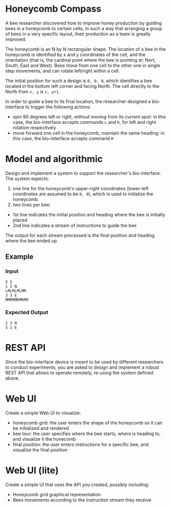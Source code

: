 # Honeycomb Compass

A bee researcher discovered how to improve honey production by guiding bees in a honeycomb to certain cells, in such a way that arranging a group of bees in a very specific layout, their production as a team is greatly improved.

The honeycomb is an N by N rectangular shape. The location of a bee in the honeycomb is identified by x and y coordinates of the cell, and the orientation (that is, the cardinal point where the bee is pointing at: Nort, South, East and West). Bees move from one cell to the other one in single step movements, and can rotate left/right within a cell.

The initial position for such a design is `0, 0, N`, which identifies a bee located in the bottom left corner and facing North. The cell directly to the North from `x, y` is `x, y+1`.

In order to guide a bee to its final location, the researcher designed a bio-interface to trigger the following actions:
- spin 90 degrees left or right, without moving from its current spot: in this case, the bio-interface accepts commands `L` and `R`, for left and right rotation respectively
- move forward one cell in the honeycomb, maintain the same heading: in this case, the bio-interface accepts command `M`

# Model and algorithmic

Design and implement a system to support the researcher's bio-interface. 
The system expects:
1. one line for the honeycomb's upper-right coordinates (lower-left coordinates are assumed to be `0, 0`), which is used to initialize the honeycomb.
2. two lines per bee: 
- 1st line indicates the initial position and heading where the bee is initially placed
- 2nd line indicates a stream of instructions to guide the bee

The output for each stream processed is the final position and heading where the bee ended up.

## Example
### Input
```
5 5
1 2 N
LMLMLMLMM
3 3 E
MMRMMRMRRM
```
### Expected Output
```
1 3 N
5 1 E
````

# REST API
Since the bio-interface device is meant to be used by different researchers to conduct experiments, you are asked to design and implement a robust REST API that allows to operate remotely, re-using the system defined above.

# Web UI
Create a simple Web UI to visualize:
- honeycomb grid: the user enters the shape of the honeycomb so it can be initialized and rendered
- bee tour: the user specifies where the bee starts, where is heading to, and visualize it the honecomb
- final position: the user enters instructions for a specific bee, and visualize the final position

# Web UI (lite)
Create a simple UI that uses the API you created, possibly including:
- Honeycomb grid graphical representation
- Bees movements according to the instruction stream they receive
